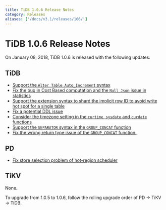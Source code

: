 ```yaml
---
title: TiDB 1.0.6 Release Notes
category: Releases
aliases: ['/docs/v3.1/releases/106/']
---
```


# TiDB 1.0.6 Release Notes

On January 08, 2018, TiDB 1.0.6 is released with the following updates:

## TiDB

- [Support the `Alter Table Auto_Increment` syntax](https://github.com/pingcap/tidb/pull/5511)
- [Fix the bug in Cost Based computation and the `Null Json` issue in statistics](https://github.com/pingcap/tidb/pull/5556)
- [Support the extension syntax to shard the implicit row ID to avoid write hot spot for a single table](https://github.com/pingcap/tidb/pull/5559)
- [Fix a potential DDL issue](https://github.com/pingcap/tidb/pull/5562)
- [Consider the timezone setting in the `curtime`, `sysdate` and `curdate` functions](https://github.com/pingcap/tidb/pull/5564)
- [Support the `SEPARATOR` syntax in the `GROUP_CONCAT` function](https://github.com/pingcap/tidb/pull/5569)
- [Fix the wrong return type issue of the `GROUP_CONCAT` function.](https://github.com/pingcap/tidb/pull/5582)

## PD

- [Fix store selection problem of hot-region scheduler](https://github.com/pingcap/pd/pull/898)

## TiKV

None.

To upgrade from 1.0.5 to 1.0.6, follow the rolling upgrade order of PD -> TiKV -> TiDB.
